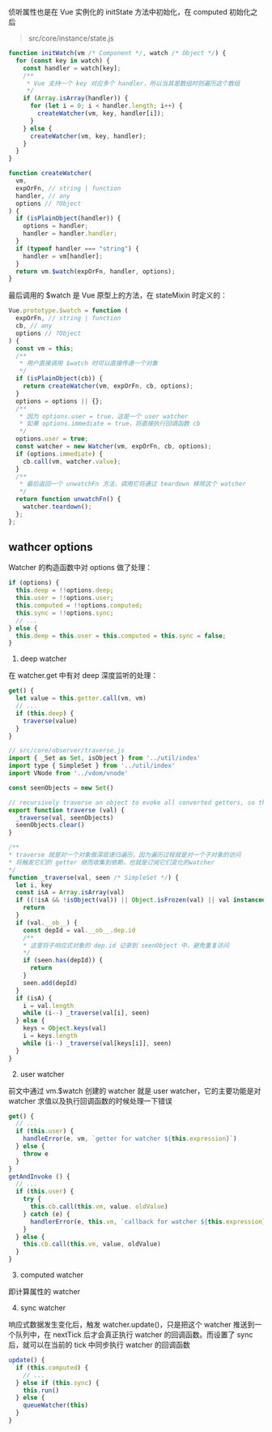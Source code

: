 侦听属性也是在 Vue 实例化的 initState 方法中初始化，在 computed 初始化之后

> src/core/instance/state.js

```javascript
function initWatch(vm /* Component */, watch /* Object */) {
  for (const key in watch) {
    const handler = watch[key];
    /**
     * Vue 支持一个 key 对应多个 handler，所以当其是数组时则遍历这个数组
     */
    if (Array.isArray(handler)) {
      for (let i = 0; i < handler.length; i++) {
        createWatcher(vm, key, handler[i]);
      }
    } else {
      createWatcher(vm, key, handler);
    }
  }
}

function createWatcher(
  vm,
  expOrFn, // string | function
  handler, // any
  options // ?Object
) {
  if (isPlainObject(handler)) {
    options = handler;
    handler = handler.handler;
  }
  if (typeof handler === "string") {
    handler = vm[handler];
  }
  return vm.$watch(expOrFn, handler, options);
}
```

最后调用的 $watch 是 Vue 原型上的方法，在 stateMixin 时定义的：

```javascript
Vue.prototype.$watch = function (
  expOrFn, // string | function
  cb, // any
  options // ?Object
) {
  const vm = this;
  /**
   * 用户直接调用 $watch 时可以直接传递一个对象
   */
  if (isPlainObject(cb)) {
    return createWatcher(vm, expOrFn, cb, options);
  }
  options = options || {};
  /**
   * 因为 options.user = true，这是一个 user watcher
   * 如果 options.immediate = true，将直接执行回调函数 cb
   */
  options.user = true;
  const watcher = new Watcher(vm, expOrFn, cb, options);
  if (options.immediate) {
    cb.call(vm, watcher.value);
  }
  /**
   * 最后返回一个 unwatchFn 方法，调用它将通过 teardown 移除这个 watcher
   */
  return function unwatchFn() {
    watcher.teardown();
  };
};
```

## wathcer options

Watcher 的构造函数中对 options 做了处理：

```javascript
if (options) {
  this.deep = !!options.deep;
  this.user = !!options.user;
  this.computed = !!options.computed;
  this.sync = !!options.sync;
  // ...
} else {
  this.deep = this.user = this.computed = this.sync = false;
}
```

1. deep watcher

在 watcher.get 中有对 deep 深度监听的处理：

```javascript
get() {
  let value = this.getter.call(vm, vm)
  // ...
  if (this.deep) {
    traverse(value)
  }
}

// src/core/observer/traverse.js
import { _Set as Set, isObject } from '../util/index'
import type { SimpleSet } from '../util/index'
import VNode from '../vdom/vnode'

const seenObjects = new Set()

// recursively traverse an object to evoke all converted getters, so that every nested property inside the object is collected as a "deep" dependency
export function traverse (val) {
  _traverse(val, seenObjects)
  seenObjects.clear()
}

/**
* traverse 就是对一个对象做深层递归遍历，因为遍历过程就是对一个子对象的访问
* 将触发它们的 getter 继而收集到依赖，也就是订阅它们变化的watcher
*/
function _traverse(val, seen /* SimpleSet */) {
  let i, key
  const isA = Array.isArray(val)
  if ((!isA && !isObject(val)) || Object.isFrozen(val) || val instanceof VNode) {
    return
  }
  if (val.__ob__) {
    const depId = val.__ob__.dep.id
    /**
    * 这里将子响应式对象的 dep.id 记录到 seenObject 中，避免重复访问
    */
    if (seen.has(depId)) {
      return
    }
    seen.add(depId)
  }
  if (isA) {
    i = val.length
    while (i--) _traverse(val[i], seen)
  } else {
    keys = Object.keys(val)
    i = keys.length
    while (i--) _traverse(val[keys[i]], seen)
  }
}
```

2. user watcher

前文中通过 vm.$watch 创建的 watcher 就是 user watcher，它的主要功能是对 watcher 求值以及执行回调函数的时候处理一下错误

```javascript
get() {
  // ...
  if (this.user) {
    handleError(e, vm, `getter for watcher ${this.expression}`)
  } else {
    throw e
  }
}
getAndInvoke () {
  // ...
  if (this.user) {
    try {
      this.cb.call(this.vm, value. oldValue)
    } catch (e) {
      handlerError(e, this.vm, `callback for watcher ${this.expression}`)
    }
  } else {
    this.cb.call(this.vm, value, oldValue)
  }
}
```

3. computed watcher

即计算属性的 watcher

4. sync watcher

响应式数据发生变化后，触发 watcher.update()，只是把这个 watcher 推送到一个队列中，在 nextTick 后才会真正执行 watcher 的回调函数。而设置了 sync 后，就可以在当前的 tick 中同步执行 watcher 的回调函数

```javascript
update() {
  if (this.computed) {
    // ...
  } else if (this.sync) {
    this.run()
  } else {
    queueWatcher(this)
  }
}
```

